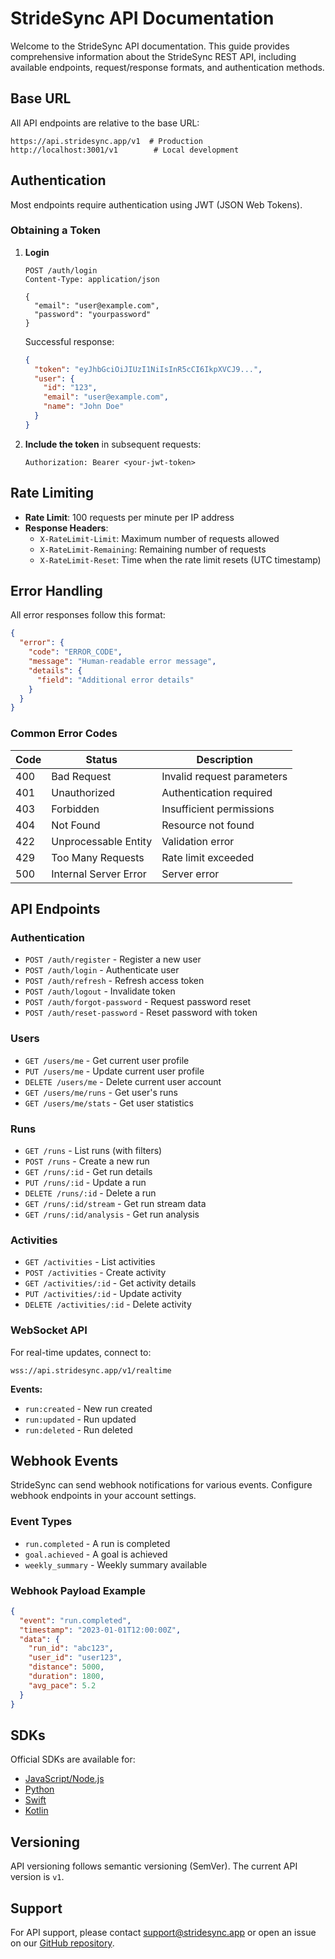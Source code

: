 # StrideSync API Documentation

Welcome to the StrideSync API documentation. This guide provides comprehensive information about the StrideSync REST API, including available endpoints, request/response formats, and authentication methods.

## Base URL

All API endpoints are relative to the base URL:

```
https://api.stridesync.app/v1  # Production
http://localhost:3001/v1        # Local development
```

## Authentication

Most endpoints require authentication using JWT (JSON Web Tokens).

### Obtaining a Token

1. **Login**
   ```http
   POST /auth/login
   Content-Type: application/json
   
   {
     "email": "user@example.com",
     "password": "yourpassword"
   }
   ```

   Successful response:
   ```json
   {
     "token": "eyJhbGciOiJIUzI1NiIsInR5cCI6IkpXVCJ9...",
     "user": {
       "id": "123",
       "email": "user@example.com",
       "name": "John Doe"
     }
   }
   ```

2. **Include the token** in subsequent requests:
   ```
   Authorization: Bearer <your-jwt-token>
   ```

## Rate Limiting

- **Rate Limit**: 100 requests per minute per IP address
- **Response Headers**:
  - `X-RateLimit-Limit`: Maximum number of requests allowed
  - `X-RateLimit-Remaining`: Remaining number of requests
  - `X-RateLimit-Reset`: Time when the rate limit resets (UTC timestamp)

## Error Handling

All error responses follow this format:

```json
{
  "error": {
    "code": "ERROR_CODE",
    "message": "Human-readable error message",
    "details": {
      "field": "Additional error details"
    }
  }
}
```

### Common Error Codes

| Code | Status | Description |
|------|--------|-------------|
| 400 | Bad Request | Invalid request parameters |
| 401 | Unauthorized | Authentication required |
| 403 | Forbidden | Insufficient permissions |
| 404 | Not Found | Resource not found |
| 422 | Unprocessable Entity | Validation error |
| 429 | Too Many Requests | Rate limit exceeded |
| 500 | Internal Server Error | Server error |

## API Endpoints

### Authentication

- `POST /auth/register` - Register a new user
- `POST /auth/login` - Authenticate user
- `POST /auth/refresh` - Refresh access token
- `POST /auth/logout` - Invalidate token
- `POST /auth/forgot-password` - Request password reset
- `POST /auth/reset-password` - Reset password with token

### Users

- `GET /users/me` - Get current user profile
- `PUT /users/me` - Update current user profile
- `DELETE /users/me` - Delete current user account
- `GET /users/me/runs` - Get user's runs
- `GET /users/me/stats` - Get user statistics

### Runs

- `GET /runs` - List runs (with filters)
- `POST /runs` - Create a new run
- `GET /runs/:id` - Get run details
- `PUT /runs/:id` - Update a run
- `DELETE /runs/:id` - Delete a run
- `GET /runs/:id/stream` - Get run stream data
- `GET /runs/:id/analysis` - Get run analysis

### Activities

- `GET /activities` - List activities
- `POST /activities` - Create activity
- `GET /activities/:id` - Get activity details
- `PUT /activities/:id` - Update activity
- `DELETE /activities/:id` - Delete activity

### WebSocket API

For real-time updates, connect to:

```
wss://api.stridesync.app/v1/realtime
```

**Events:**
- `run:created` - New run created
- `run:updated` - Run updated
- `run:deleted` - Run deleted

## Webhook Events

StrideSync can send webhook notifications for various events. Configure webhook endpoints in your account settings.

### Event Types

- `run.completed` - A run is completed
- `goal.achieved` - A goal is achieved
- `weekly_summary` - Weekly summary available

### Webhook Payload Example

```json
{
  "event": "run.completed",
  "timestamp": "2023-01-01T12:00:00Z",
  "data": {
    "run_id": "abc123",
    "user_id": "user123",
    "distance": 5000,
    "duration": 1800,
    "avg_pace": 5.2
  }
}
```

## SDKs

Official SDKs are available for:

- [JavaScript/Node.js](https://github.com/stride-sync/sdk-js)
- [Python](https://github.com/stride-sync/sdk-python)
- [Swift](https://github.com/stride-sync/sdk-swift)
- [Kotlin](https://github.com/stride-sync/sdk-kotlin)

## Versioning

API versioning follows semantic versioning (SemVer). The current API version is `v1`.

## Support

For API support, please contact [support@stridesync.app](mailto:support@stridesync.app) or open an issue on our [GitHub repository](https://github.com/stride-sync/api).
